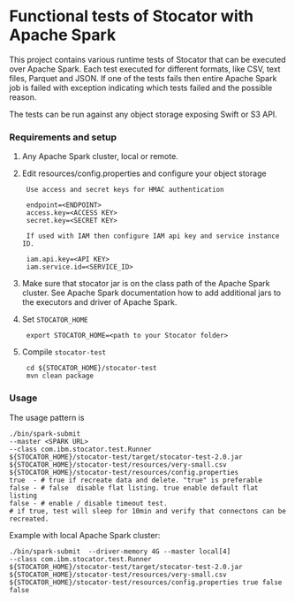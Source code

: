 # Functional tests of Stocator with Apache Spark

This project contains various runtime tests of Stocator that can be executed over Apache Spark. Each test executed for different formats, like CSV, text files, Parquet and JSON. If one of the tests fails then entire Apache Spark job is failed with exception indicating which tests failed and the possible reason.

The tests can be run against any object storage exposing Swift or S3 API. 

### Requirements and setup

1. Any Apache Spark cluster, local or remote.
    
2. Edit resources/config.properties and configure your object storage

		Use access and secret keys for HMAC authentication

		endpoint=<ENDPOINT>
		access.key=<ACCESS KEY>
		secret.key=<SECRET KEY>
		
		If used with IAM then configure IAM api key and service instance ID.

		iam.api.key=<API KEY>
		iam.service.id=<SERVICE_ID>		

3. Make sure that stocator jar is on the class path of the Apache Spark cluster. See Apache Spark documentation how to add additional jars to the executors and driver of Apache Spark.
		
4. Set `STOCATOR_HOME`
	
		export STOCATOR_HOME=<path to your Stocator folder>

5. Compile `stocator-test`		
		
		cd ${STOCATOR_HOME}/stocator-test
		mvn clean package
    
### Usage 

The usage pattern is 

	./bin/spark-submit   
	--master <SPARK URL>  
	--class com.ibm.stocator.test.Runner 
	${STOCATOR_HOME}/stocator-test/target/stocator-test-2.0.jar   
	${STOCATOR_HOME}/stocator-test/resources/very-small.csv 
	${STOCATOR_HOME}/stocator-test/resources/config.properties 
	true  - # true if recreate data and delete. "true" is preferable
	false - # false  disable flat listing. true enable default flat listing
	false - # enable / disable timeout test. 
	# if true, test will sleep for 10min and verify that connectons can be recreated.


Example with local Apache Spark cluster:

	./bin/spark-submit  --driver-memory 4G --master local[4]  
	--class com.ibm.stocator.test.Runner 
	${STOCATOR_HOME}/stocator-test/target/stocator-test-2.0.jar   
	${STOCATOR_HOME}/stocator-test/resources/very-small.csv 
	${STOCATOR_HOME}/stocator-test/resources/config.properties true false false

